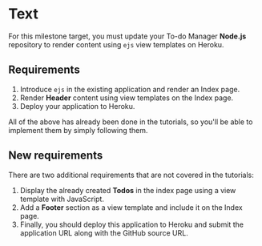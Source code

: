 # Text

For this milestone target, you must update your To-do Manager **Node.js** repository to render content using `ejs` view templates on Heroku.

## Requirements

1. Introduce `ejs` in the existing application and render an Index page.
2. Render **Header** content using view templates on the Index page.
3. Deploy your application to Heroku.

All of the above has already been done in the tutorials, so you'll be able to implement them by simply following them.

## New requirements

There are two additional requirements that are not covered in the tutorials:

1. Display the already created **Todos** in the index page using a view template with JavaScript.
2. Add a **Footer** section as a view template and include it on the Index page.
3. Finally, you should deploy this application to Heroku and submit the application URL along with the GitHub source URL.

